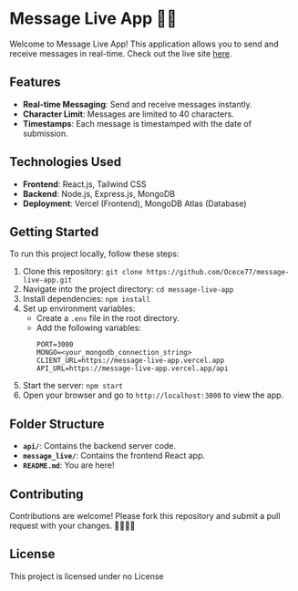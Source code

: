 
# Message Live App 📨💬

Welcome to Message Live App! This application allows you to send and receive messages in real-time. Check out the live site [here](https://message-live-app.vercel.app).

## Features

- **Real-time Messaging**: Send and receive messages instantly.
- **Character Limit**: Messages are limited to 40 characters.
- **Timestamps**: Each message is timestamped with the date of submission.
  
## Technologies Used

- **Frontend**: React.js, Tailwind CSS
- **Backend**: Node.js, Express.js, MongoDB
- **Deployment**: Vercel (Frontend), MongoDB Atlas (Database)

## Getting Started

To run this project locally, follow these steps:

1. Clone this repository: `git clone https://github.com/Ocece77/message-live-app.git`
2. Navigate into the project directory: `cd message-live-app`
3. Install dependencies: `npm install`
4. Set up environment variables:
   - Create a `.env` file in the root directory.
   - Add the following variables:
     ```
     PORT=3000
     MONGO=<your_mongodb_connection_string>
     CLIENT_URL=https://message-live-app.vercel.app
     API_URL=https://message-live-app.vercel.app/api
     ```
5. Start the server: `npm start`
6. Open your browser and go to `http://localhost:3000` to view the app.

## Folder Structure

- **`api/`**: Contains the backend server code.
- **`message_live/`**: Contains the frontend React app.
- **`README.md`**: You are here!

## Contributing

Contributions are welcome! Please fork this repository and submit a pull request with your changes. 👩🏿‍💻💗

## License

This project is licensed under no License
